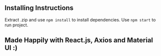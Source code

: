 ## Installing Instructions

Extract .zip and use `npm install` to install dependencies.
Use `npm start` to run project.

## Made Happily with React.js, Axios and Material UI :)
